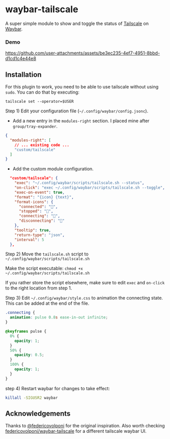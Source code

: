 # waybar-tailscale

A super simple module to show and toggle the status of [Tailscale](https://tailscale.com/) on [Waybar](https://github.com/Alexays/Waybar).

### Demo

https://github.com/user-attachments/assets/be3ec235-4ef7-4951-8bbd-d1cd1c4e44e8

## Installation

For this plugin to work, you need to be able to use tailscale without using `sudo`. You can do that by executing:

```
tailscale set --operator=$USER
```

Step 1) Edit your configuration file (`~/.config/waybar/config.jsonc`).

- Add a new entry in the `modules-right` section. I placed mine after `group/tray-expander`.

```json
{
  "modules-right": [
    // ... existing code ...
    "custom/tailscale"
  ]
}
```

- Add the custom module configuration.

```json
  "custom/tailscale": {
    "exec": "~/.config/waybar/scripts/tailscale.sh --status",
    "on-click": "exec ~/.config/waybar/scripts/tailscale.sh --toggle",
    "exec-on-event": true,
    "format": "{icon} {text}",
    "format-icons": {
      "connected": "",
      "stopped": "",
      "connecting": "",
      "disconnecting": ""
    },
    "tooltip": true,
    "return-type": "json",
    "interval": 5
  },
```

Step 2) Move the `tailscale.sh` script to `~/.config/waybar/scripts/tailscale.sh`

Make the script executable:
```chmod +x ~/.config/waybar/scripts/tailscale.sh```

If you rather store the script elsewhere, make sure to edit `exec` and `on-click` to the right location from step 1.

Step 3) Edit `~/.config/waybar/style.css` to animation the connecting state. This can be added at the end of the file.

```css
.connecting {
  animation: pulse 0.8s ease-in-out infinite;
}

@keyframes pulse {
  0% {
    opacity: 1;
  }
  50% {
    opacity: 0.5;
  }
  100% {
    opacity: 1;
  }
}
```

step 4) Restart waybar for changes to take effect:

```bash
killall -SIGUSR2 waybar
```

## Acknowledgements

Thanks to [@federicovolponi](https://github.com/federicovolponi/) for the original inspiration.
Also worth checking [federicovolponi/waybar-tailscale](https://github.com/federicovolponi/waybar-tailscale/) for a different tailscale waybar UI.
